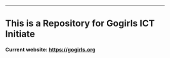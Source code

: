 *********************
# This is a Repository for Gogirls ICT Initiate
### Current website: https://gogirls.org